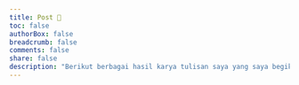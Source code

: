 ```yaml
---
title: Post 📝
toc: false
authorBox: false
breadcrumb: false
comments: false
share: false
description: "Berikut berbagai hasil karya tulisan saya yang saya begikan ke teman-teman semua."
---
```

